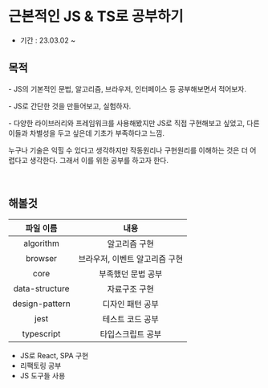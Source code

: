 # 근본적인 JS & TS로 공부하기

- 기간 : 23.03.02 ~

## 목적

\- JS의 기본적인 문법, 알고리즘, 브라우저, 인터페이스 등 공부해보면서 적어보자.

\- JS로 간단한 것을 만들어보고, 실험하자.

\- 다양한 라이브러리와 프레임워크를 사용해봤지만 JS로 직접 구현해보고 싶었고, 다른 이들과 차별성을 두고 싶은데 기초가 부족하다고 느낌.

누구나 기술은 익힐 수 있다고 생각하지만 작동원리나 구현원리를 이해하는 것은 더 어렵다고 생각한다. 그래서 이를 위한 공부를 하고자 한다.

<br>

## 해볼것

|   파일 이름    |              내용              |
| :------------: | :----------------------------: |
|   algorithm    |         알고리즘 구현          |
|    browser     | 브라우저, 이벤트 알고리즘 구현 |
|      core      |       부족했던 문법 공부       |
| data-structure |         자료구조 구현          |
| design-pattern |        디자인 패턴 공부        |
|      jest      |        테스트 코드 공부        |
|   typescript   |       타입스크립트 공부        |

- JS로 React, SPA 구현
- 리팩토링 공부
- JS 도구들 사용

<br>
